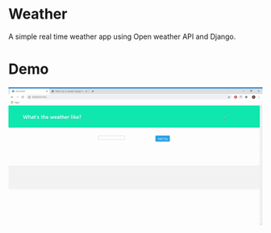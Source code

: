 # Weather
A simple real time weather app using Open weather API and Django.

# Demo
<img src="Demo/Demo.gif"/>
